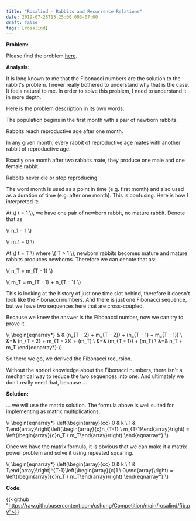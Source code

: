 ```yaml
---
title: "Rosalind - Rabbits and Recurrence Relations"
date: 2019-07-28T15:25:00.003-07:00
draft: false
tags: [rosalind]
---
```


**Problem:**

Please find the problem [here](http://rosalind.info/problems/fib/).

**Analysis:**

It is long known to me that the Fibonacci numbers are the solution to the rabbit's problem. I never really bothered to understand why that is the case. It feels natural to me. In order to solve this problem, I need to understand it in more depth.

Here is the problem description in its own words:

The population begins in the first month with a pair of newborn rabbits.

Rabbits reach reproductive age after one month.

In any given month, every rabbit of reproductive age mates with another rabbit of reproductive age.

Exactly one month after two rabbits mate, they produce one male and one female rabbit.

Rabbits never die or stop reproducing.

The word month is used as a point in time (e.g. first month) and also used as a duration of time (e.g. after one month). This is confusing. Here is how I interpreted it:

At \\( t = 1 \\), we have one pair of newborn rabbit, no mature rabbit. Denote that as

\\( n_1 = 1 \\)

\\( m_1 = 0 \\)

At \\( t = T \\) where \\( T > 1 \\), newborn rabbits becomes mature and mature rabbits produces newborns. Therefore we can denote that as:

\\( n_T = m_{T - 1} \\)

\\( m_T = m_{T - 1} + n_{T - 1} \\)

This is looking at the history of just one time slot behind, therefore it doesn't look like the Fibonacci numbers. And there is just one Fibonacci sequence, but we have two sequences here that are cross-coupled.

Because we knew the answer is the Fibonacci number, now we can try to prove it.

\\( \begin{eqnarray*} & & (n_{T - 2} + m_{T - 2}) + (n_{T - 1} + m_{T - 1}) \\ &=& (n_{T - 2} + m_{T - 2}) + (m_T) \\ &=& (m_{T - 1}) + (m_T) \\ &=& n_T + m_T \end{eqnarray*} \\)

So there we go, we derived the Fibonacci recursion.

Without the apriori knowledge about the Fibonacci numbers, there isn't a mechanical way to reduce the two sequences into one. And ultimately we don't really need that, because ...

**Solution:**

... we will use the matrix solution. The formula above is well suited for implementing as matrix multiplications.

\\( \begin{eqnarray*} \left(\begin{array}{cc} 0 & k \\ 1 & 1\end{array}\right)\left(\begin{array}{c}n_{T-1} \\ m_{T-1}\end{array}\right) = \left(\begin{array}{c}n_T \\ m_T\end{array}\right) \end{eqnarray*} \\) 

Once we have the matrix formula, it is obvious that we can make it a matrix power problem and solve it using repeated squaring.

\\( \begin{eqnarray*} \left(\begin{array}{cc} 0 & k \\ 1 & 1\end{array}\right)^{T-1}\left(\begin{array}{c}1 \\ 0\end{array}\right) = \left(\begin{array}{c}n_T \\ m_T\end{array}\right) \end{eqnarray*} \\) 

**Code:**

{{<github "https://raw.githubusercontent.com/cshung/Competition/main/rosalind/fib.py">}}


